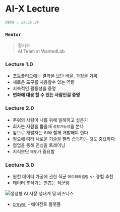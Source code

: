 # AI-X Lecture
```markdown
Date : 24.10.26
```

### ```Mentor```
> 정기수 <br />
> AI Team at WantedLab

### Lecture 1.0
+ 포트폴리오에는 결과물 보단 비율, 과정을 기록
+ 새로운 도구를 사용할수 있는 역량
+ 지속적인 활동성을 증명
+ **변화에 대응 할 수 있는 사람인걸 증명**

### Lecture 2.0
+ 주위의 사람이 나를 위해 일해하고 싶은가
+ 회사는 사람을 뽑을때 ```성장가능성```을 본다
+ 앞으로 개발자는 AI와 함께 개발해야 한다
+ 필요에 따라 새로운 기술을 빨리 습득하는 것도 중요하다
+ 협업을 통해 인성을 트레이닝
+ 지식보단 ```태도```가 중요함

### Lecture 3.0
+ 원천 데이터 가공에 관한 직군 ```데이터라벨링``` <- 경험 추천
+ 데이터 분석가는 안뽑는 직군임

![생성형 AI 시장 생태계 및 비즈니스](https://modulabs.co.kr/wp-content/uploads/2024/06/ecosystem-980x408.png)

+ [crewai](https://www.crewai.com/) - 에이전트 플랫폼
